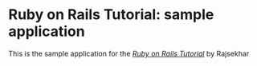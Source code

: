 # Ruby on Rails Tutorial: sample application

This is the sample application for
the [*Ruby on Rails Tutorial*](http://railstutorial.org/)
by Rajsekhar
